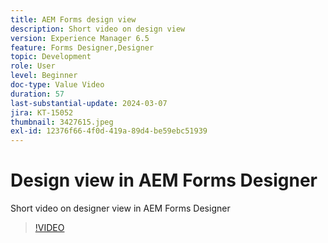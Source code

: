 ```yaml
---
title: AEM Forms design view
description: Short video on design view
version: Experience Manager 6.5
feature: Forms Designer,Designer
topic: Development
role: User
level: Beginner
doc-type: Value Video
duration: 57
last-substantial-update: 2024-03-07
jira: KT-15052
thumbnail: 3427615.jpeg
exl-id: 12376f66-4f0d-419a-89d4-be59ebc51939
---
```

# Design view in AEM Forms Designer

Short video on designer view in AEM Forms Designer

>[!VIDEO](https://video.tv.adobe.com/v/3427615/?learn=on)
